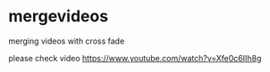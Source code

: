 # mergevideos
merging videos with cross fade

please check video https://www.youtube.com/watch?v=Xfe0c6IIh8g
